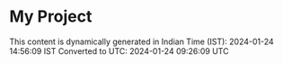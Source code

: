 # My Project

This content is dynamically generated in Indian Time (IST): 2024-01-24 14:56:09 IST
Converted to UTC: 2024-01-24 09:26:09 UTC
